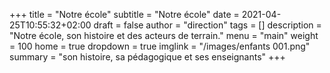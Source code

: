 +++
title       = "Notre école"
subtitle    = "Notre école"
date        = 2021-04-25T10:55:32+02:00
draft       = false
author      = "direction"
tags        = []
description = "Notre école, son histoire et des acteurs de terrain."
menu        = "main"
weight      = 100
home        = true
dropdown    = true
imglink     = "/images/enfants 001.png"
summary     = "son histoire, sa pédagogique et ses enseignants"
+++
